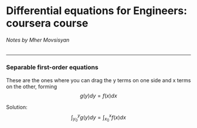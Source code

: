 # Differential equations for Engineers: coursera course
###### Notes by Mher Movsisyan

---
### Separable first-order equations
These are the ones where you can drag the y terms on one side and x terms on the other, forming  
$$ g(y)dy = f(x)dx $$  

Solution:
$$ \int_{y_0}^yg(y)dy = \int_{x_0}^xf(x)dx $$  
